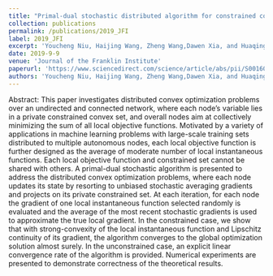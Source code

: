 ```yaml
---
title: "Primal-dual stochastic distributed algorithm for constrained convex optimization"
collection: publications
permalink: /publications/2019_JFI
label: 2019_JFI
excerpt: 'Youcheng Niu, Haijing Wang, Zheng Wang,Dawen Xia, and Huaqing Li'
date: 2019-9-9
venue: 'Journal of the Franklin Institute'
paperurl: 'https://www.sciencedirect.com/science/article/abs/pii/S0016003219305393'
authors: 'Youcheng Niu, Haijing Wang, Zheng Wang,Dawen Xia, and Huaqing Li'
---
```


Abstract:  This paper investigates distributed convex optimization problems over an undirected and connected network, where each node’s variable lies in a private constrained convex set, and overall nodes aim at collectively minimizing the sum of all local objective functions. Motivated by a variety of applications in machine learning problems with large-scale training sets distributed to multiple autonomous nodes, each local objective function is further designed as the average of moderate number of local instantaneous functions. Each local objective function and constrained set cannot be shared with others. A primal-dual stochastic algorithm is presented to address the distributed convex optimization problems, where each node updates its state by resorting to unbiased stochastic averaging gradients and projects on its private constrained set. At each iteration, for each node the gradient of one local instantaneous function selected randomly is evaluated and the average of the most recent stochastic gradients is used to approximate the true local gradient. In the constrained case, we show that with strong-convexity of the local instantaneous function and Lipschitz continuity of its gradient, the algorithm converges to the global optimization solution almost surely. In the unconstrained case, an explicit linear convergence rate of the algorithm is provided. Numerical experiments are presented to demonstrate correctness of the theoretical results.
